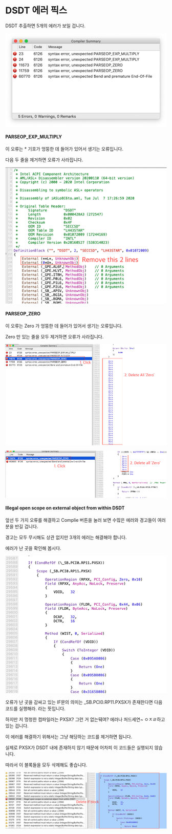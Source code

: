# DSDT 에러 픽스

DSDT 추출하면 5개의 에러가 보일 겁니다.

![Error screenshot](../screenshots/1-errors.png)



#### PARSEOP_EXP_MULTIPLY

이 오류는 \* 기호가 엉뚱한 데 들어가 있어서 생기는 오류입니다.

다음 두 줄을 제거하면 오류가 사라집니다.

![2-exp-error](../screenshots/2-exp-error.png)



#### PARSEOP_ZERO

이 오류는 Zero 가 엉뚱한 데 들어가 있어서 생기는 오류입니다.

Zero 만 있는 줄을 모두 제거하면 오류가 사라집니다.

![3-zero-error1](../screenshots/3-zero-error1.png)

![4-zero-error2](../screenshots/4-zero-error2.png)





#### Illegal open scope on external object from within DSDT

앞선 두 가지 오류를 해결하고 Complie 버튼을 눌러 보면 수많은 에러와 경고들이 여러분을 반길 겁니다.

경고는 모두 무시해도 상관 없지만 3개의 에러는 해결해야 합니다.

에러가 난 곳을 확인해 봅시다.

![5-stupid complier](../screenshots/5-stupid-complier.png)

오류가 난 곳을 감싸고 있는 IF문의 의미는 \_SB.PCI0.RP11.PXSX가 존재한다면 다음 코드를 실행해라. 라는 뜻입니다.

하지만 저 멍청한 컴파일러는 PXSX? 그런 거 없는뒈여? 에러나 처드세연~ ㅇㅈㄹ하고 있는 겁니다.



이 에러를 해결하기 위해서는 그냥 해당하는 코드를 제거하면 됩니다.

실제로 PXSX가 DSDT 내에 존재하지 않기 때문에 어차피 이 코드들은 실행되지 않습니다.

따라서 이 블록들을 모두 삭제해도 좋습니다.

![6-remove code](../screenshots/6-remove-code.png)
